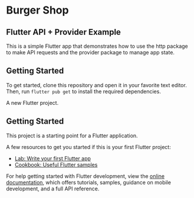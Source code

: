 # Burger Shop


## Flutter API + Provider Example
This is a simple Flutter app that demonstrates how to use the http package to make API requests and the provider package to manage app state.

## Getting Started
To get started, clone this repository and open it in your favorite text editor. Then, run `flutter pub get` to install the required dependencies.

A new Flutter project.

## Getting Started

This project is a starting point for a Flutter application.

A few resources to get you started if this is your first Flutter project:

- [Lab: Write your first Flutter app](https://docs.flutter.dev/get-started/codelab)
- [Cookbook: Useful Flutter samples](https://docs.flutter.dev/cookbook)

For help getting started with Flutter development, view the
[online documentation](https://docs.flutter.dev/), which offers tutorials,
samples, guidance on mobile development, and a full API reference.
